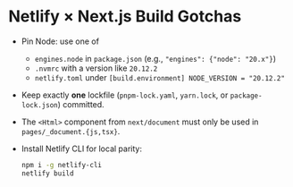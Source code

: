 # Netlify × Next.js Build Gotchas

- Pin Node: use one of
  - `engines.node` in `package.json` (e.g., `"engines": {"node": "20.x"}`)
  - `.nvmrc` with a version like `20.12.2`
  - `netlify.toml` under `[build.environment] NODE_VERSION = "20.12.2"`

- Keep exactly **one** lockfile (`pnpm-lock.yaml`, `yarn.lock`, or `package-lock.json`) committed.

- The `<Html>` component from `next/document` must only be used in `pages/_document.{js,tsx}`.

- Install Netlify CLI for local parity:
  ```bash
  npm i -g netlify-cli
  netlify build
  ```
